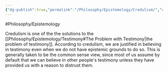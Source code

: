 ```yaml
---
{"dg-publish":true,"permalink":"/Philosophy/Epistemology/Credulism/","created":"2024-08-02T22:43:15.848-04:00","updated":"2024-11-11T00:16:48.151-05:00"}
---
```



#Philosophy/Epistemology 

Credulism is one of the the solutions to the [[Philosophy/Epistemology/Testimony#The Problem with Testimony\|the problem of testimony]]. According to credulism, we are justified in believing in testimony even when we do not have epistemic grounds to do so. This is generally taken to be the common sense view, since most of us assume by default that we can believe in other people's testimony unless they have provided us with a reason to distrust them.
